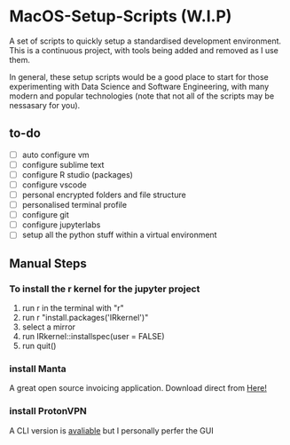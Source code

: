# MacOS-Setup-Scripts (W.I.P)
A set of scripts to quickly setup a standardised development environment. This is a continuous project, with tools being added and removed as I use them. 

In general, these setup scripts would be a good place to start for those experimenting with Data Science and Software Engineering, with many modern and popular technologies (note that not all of the scripts may be nessasary for you).

## to-do
- [ ] auto configure vm
- [ ] configure sublime text
- [ ] configure R studio (packages)
- [ ] configure vscode
- [ ] personal encrypted folders and file structure
- [ ] personalised terminal profile
- [ ] configure git
- [ ] configure jupyterlabs
- [ ] setup all the python stuff within a virtual environment

## Manual Steps

### To install the r kernel for the jupyter project
1. run r in the terminal with "r"
2. run r "install.packages('IRkernel')"
3. select a mirror
4. run IRkernel::installspec(user = FALSE)
5.  run quit()

### install Manta
A great open source invoicing application.
Download direct from [Here!](https://github.com/hql287/Manta#downloads)

### install ProtonVPN
A CLI version is [avaliable](https://github.com/ProtonVPN/linux-cli) but I personally perfer the GUI 
